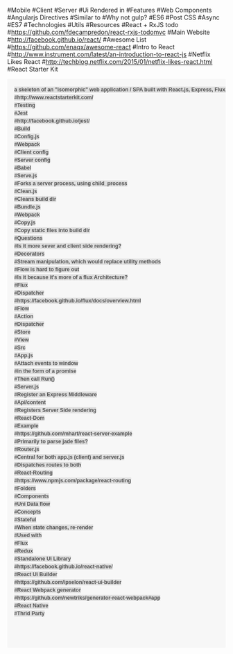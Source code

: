 #Mobile
#Client
#Server
#Ui Rendered in
#Features
#Web Components
#Angularjs Directives
#Similar to 
#Why not gulp?
#ES6
#Post CSS
#Async
#ES7
#Technologies
#Utils
#Resources
#React + RxJS todo
#https://github.com/fdecampredon/react-rxjs-todomvc
#Main Website
#http://facebook.github.io/react/
#Awesome List
#https://github.com/enaqx/awesome-react
#Intro to React
#http://www.instrument.com/latest/an-introduction-to-react-js
#Netflix Likes React
#http://techblog.netflix.com/2015/01/netflix-likes-react.html
#React Starter Kit
<pre style="box-sizing: border-box; overflow: auto; font-family: Consolas, 'Liberation Mono', Menlo, Courier, monospace; font-size: 13.6000003814697px; margin-bottom: 16px; font-stretch: normal; line-height: 1.45; padding: 16px; border-radius: 3px; word-wrap: normal; background-color: rgb(247, 247, 247);"><span style="color: rgb(79, 79, 79); font-family: Helvetica, 'Arial Unicode MS', sans-serif; font-size: 12px; font-weight: bold; line-height: 18px; text-align: center; background-color: rgb(224, 224, 224);">a skeleton of an "isomorphic" web application / SPA built with React.js, Express, Flux, ES6+, JSX, Babel, PostCSS, Webpack, BrowserSync..
#http://www.reactstarterkit.com/
#Testing
#Jest
#http://facebook.github.io/jest/
#Build
#Config.js
#Webpack
#Client config
#Server config
#Babel
#Serve.js
#Forks a server process, using child_process
#Clean.js
#Cleans build dir
#Bundle.js
#Webpack
#Copy.js
#Copy static files into build dir
#Questions
#Is it more sever and client side rendering?
#Decorators
#Stream manipulation, which would replace utility methods
#Flow is hard to figure out
#Is it because it's more of a flux Architecture?
#Flux
#Dispatcher
#https://facebook.github.io/flux/docs/overview.html
#Flow
#Action
#Dispatcher
#Store
#View
#Src
#App.js
#Attach events to window
#in the form of a promise
#Then call Run()
#Server.js
#Register an Express Middleware
#Api/content
#Registers Server Side rendering
#React-Dom
#Example
#https://github.com/mhart/react-server-example
#Primarily to parse jade files?
#Router.js
#Central for both app.js (client) and server.js
#Dispatches routes to both
#React-Routing
#https://www.npmjs.com/package/react-routing
#Folders
#Components
#Uni Data flow
#Concepts
#Stateful
#When state changes, re-render
#Used with
#Flux
#Redux
#Standalone Ui Library
#https://facebook.github.io/react-native/
#React Ui Builder
#https://github.com/ipselon/react-ui-builder
#React Webpack generator
#https://github.com/newtriks/generator-react-webpack#app
#React Native
#Thrid Party
